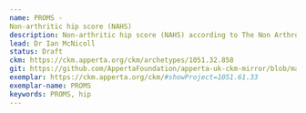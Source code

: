 ```yaml
---
name: PROMS - 	
Non-arthritic hip score (NAHS)
description: Non-arthritic hip score (NAHS) according to The Non Arthroplasty Hip Surgery Register (NAHSR) of the British Hip Society.
lead: Dr Ian McNicoll
status: Draft
ckm: https://ckm.apperta.org/ckm/archetypes/1051.32.858
git: https://github.com/AppertaFoundation/apperta-uk-ckm-mirror/blob/master/local/archetypes/entry/observation/openEHR-EHR-OBSERVATION.nahs.v0.adl
exemplar: https://ckm.apperta.org/ckm/#showProject=1051.61.33
exemplar-name: PROMS
keywords: PROMS, hip
---
```

